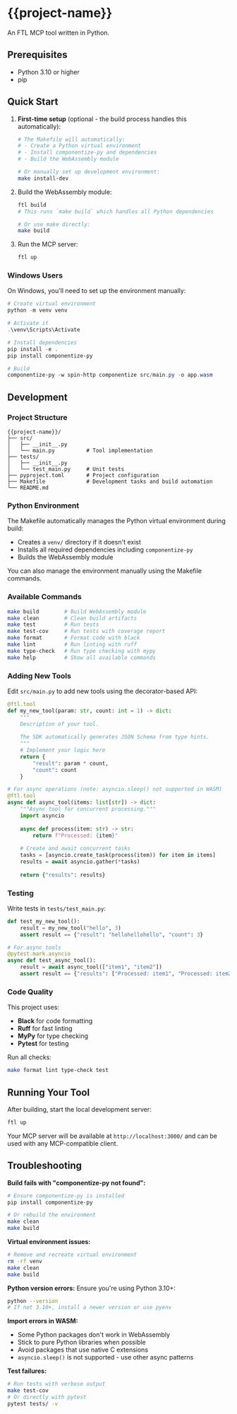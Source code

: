 # {{project-name}}

An FTL MCP tool written in Python.

## Prerequisites

- Python 3.10 or higher
- pip

## Quick Start

1. **First-time setup** (optional - the build process handles this automatically):
   ```bash
   # The Makefile will automatically:
   # - Create a Python virtual environment
   # - Install componentize-py and dependencies
   # - Build the WebAssembly module
   
   # Or manually set up development environment:
   make install-dev
   ```

2. Build the WebAssembly module:
   ```bash
   ftl build
   # This runs `make build` which handles all Python dependencies
   
   # Or use make directly:
   make build
   ```

3. Run the MCP server:
   ```bash
   ftl up
   ```

### Windows Users

On Windows, you'll need to set up the environment manually:

```powershell
# Create virtual environment
python -m venv venv

# Activate it
.\venv\Scripts\Activate

# Install dependencies
pip install -e .
pip install componentize-py

# Build
componentize-py -w spin-http componentize src/main.py -o app.wasm
```

## Development

### Project Structure

```
{{project-name}}/
├── src/
│   ├── __init__.py
│   └── main.py          # Tool implementation
├── tests/
│   ├── __init__.py
│   └── test_main.py     # Unit tests
├── pyproject.toml       # Project configuration
├── Makefile             # Development tasks and build automation
└── README.md
```

### Python Environment

The Makefile automatically manages the Python virtual environment during build:
- Creates a `venv/` directory if it doesn't exist
- Installs all required dependencies including `componentize-py`
- Builds the WebAssembly module

You can also manage the environment manually using the Makefile commands.

### Available Commands

```bash
make build        # Build WebAssembly module
make clean        # Clean build artifacts
make test         # Run tests
make test-cov     # Run tests with coverage report
make format       # Format code with black
make lint         # Run linting with ruff
make type-check   # Run type checking with mypy
make help         # Show all available commands
```

### Adding New Tools

Edit `src/main.py` to add new tools using the decorator-based API:

```python
@ftl.tool
def my_new_tool(param: str, count: int = 1) -> dict:
    """
    Description of your tool.
    
    The SDK automatically generates JSON Schema from type hints.
    """
    # Implement your logic here
    return {
        "result": param * count,
        "count": count
    }

# For async operations (note: asyncio.sleep() not supported in WASM)
@ftl.tool
async def async_tool(items: list[str]) -> dict:
    """Async tool for concurrent processing."""
    import asyncio
    
    async def process(item: str) -> str:
        return f"Processed: {item}"
    
    # Create and await concurrent tasks
    tasks = [asyncio.create_task(process(item)) for item in items]
    results = await asyncio.gather(*tasks)
    
    return {"results": results}
```

### Testing

Write tests in `tests/test_main.py`:

```python
def test_my_new_tool():
    result = my_new_tool("hello", 3)
    assert result == {"result": "hellohellohello", "count": 3}

# For async tools
@pytest.mark.asyncio
async def test_async_tool():
    result = await async_tool(["item1", "item2"])
    assert result == {"results": ["Processed: item1", "Processed: item2"]}
```

### Code Quality

This project uses:
- **Black** for code formatting
- **Ruff** for fast linting
- **MyPy** for type checking
- **Pytest** for testing

Run all checks:
```bash
make format lint type-check test
```

## Running Your Tool

After building, start the local development server:

```bash
ftl up
```

Your MCP server will be available at `http://localhost:3000/` and can be used with any MCP-compatible client.

## Troubleshooting

**Build fails with "componentize-py not found":**
```bash
# Ensure componentize-py is installed
pip install componentize-py

# Or rebuild the environment
make clean
make build
```

**Virtual environment issues:**
```bash
# Remove and recreate virtual environment
rm -rf venv
make clean
make build
```

**Python version errors:**
Ensure you're using Python 3.10+:
```bash
python --version
# If not 3.10+, install a newer version or use pyenv
```

**Import errors in WASM:**
- Some Python packages don't work in WebAssembly
- Stick to pure Python libraries when possible
- Avoid packages that use native C extensions
- `asyncio.sleep()` is not supported - use other async patterns

**Test failures:**
```bash
# Run tests with verbose output
make test-cov
# Or directly with pytest
pytest tests/ -v
```